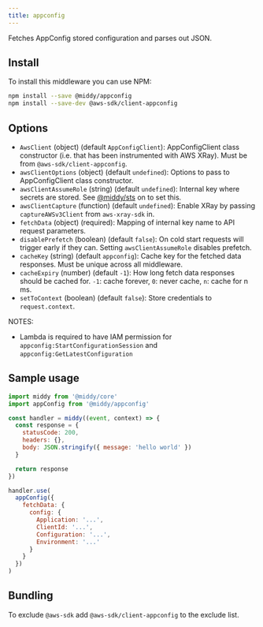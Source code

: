 ```yaml
---
title: appconfig
---
```


Fetches AppConfig stored configuration and parses out JSON.

## Install

To install this middleware you can use NPM:

```bash npm2yarn
npm install --save @middy/appconfig
npm install --save-dev @aws-sdk/client-appconfig
```

## Options

- `AwsClient` (object) (default `AppConfigClient`): AppConfigClient class constructor (i.e. that has been instrumented with AWS XRay). Must be from `@aws-sdk/client-appconfig`.
- `awsClientOptions` (object) (default `undefined`): Options to pass to AppConfigClient class constructor.
- `awsClientAssumeRole` (string) (default `undefined`): Internal key where secrets are stored. See [@middy/sts](/docs/middlewares/sts) on to set this.
- `awsClientCapture` (function) (default `undefined`): Enable XRay by passing `captureAWSv3Client` from `aws-xray-sdk` in.
- `fetchData` (object) (required): Mapping of internal key name to API request parameters.
- `disablePrefetch` (boolean) (default `false`): On cold start requests will trigger early if they can. Setting `awsClientAssumeRole` disables prefetch.
- `cacheKey` (string) (default `appconfig`): Cache key for the fetched data responses. Must be unique across all middleware.
- `cacheExpiry` (number) (default `-1`): How long fetch data responses should be cached for. `-1`: cache forever, `0`: never cache, `n`: cache for n ms.
- `setToContext` (boolean) (default `false`): Store credentials to `request.context`.

NOTES:

- Lambda is required to have IAM permission for `appconfig:StartConfigurationSession` and `appconfig:GetLatestConfiguration`

## Sample usage

```javascript
import middy from '@middy/core'
import appConfig from '@middy/appconfig'

const handler = middy((event, context) => {
  const response = {
    statusCode: 200,
    headers: {},
    body: JSON.stringify({ message: 'hello world' })
  }

  return response
})

handler.use(
  appConfig({
    fetchData: {
      config: {
        Application: '...',
        ClientId: '...',
        Configuration: '...',
        Environment: '...'
      }
    }
  })
)
```

## Bundling

To exclude `@aws-sdk` add `@aws-sdk/client-appconfig` to the exclude list.
